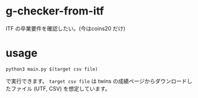 # g-checker-from-itf
ITF の卒業要件を確認したい。(今はcoins20 だけ)

# usage

```
python3 main.py $(target csv file)
```

で実行できます。
`target csv file` は twins の成績ページからダウンロードしたファイル (UTF, CSV) を想定しています。
